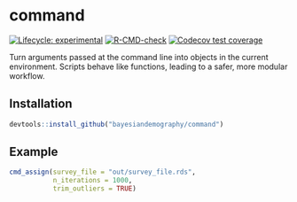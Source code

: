 
<!-- README.md is generated from README.Rmd. Please edit that file -->

# command

<!-- badges: start -->

[![Lifecycle:
experimental](https://img.shields.io/badge/lifecycle-experimental-orange.svg)](https://lifecycle.r-lib.org/articles/stages.html#experimental)
[![R-CMD-check](https://github.com/bayesiandemography/command/actions/workflows/R-CMD-check.yaml/badge.svg)](https://github.com/bayesiandemography/command/actions/workflows/R-CMD-check.yaml)
[![Codecov test
coverage](https://codecov.io/gh/bayesiandemography/command/branch/main/graph/badge.svg)](https://app.codecov.io/gh/bayesiandemography/command?branch=main)
<!-- badges: end -->

Turn arguments passed at the command line into objects in the current
environment. Scripts behave like functions, leading to a safer, more
modular workflow.

## Installation

``` r
devtools::install_github("bayesiandemography/command")
```

## Example

``` r
cmd_assign(survey_file = "out/survey_file.rds",
           n_iterations = 1000,
           trim_outliers = TRUE)
```
